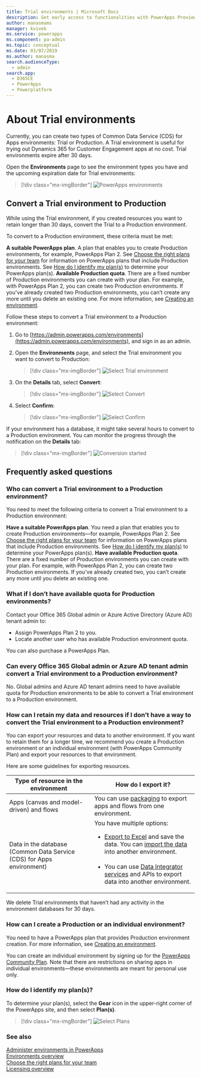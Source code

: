 ```yaml
---
title: Trial environments | Microsoft Docs
description: Get early access to functionalities with PowerApps Preview Program
author: manasmams
manager: kvivek
ms.service: powerapps
ms.component: pa-admin
ms.topic: conceptual
ms.date: 03/07/2019
ms.author: manasma
search.audienceType: 
  - admin
search.app: 
  - D365CE
  - PowerApps
  - Powerplatform
---
```


# About Trial environments

Currently, you can create two types of Common Data Service (CDS) for Apps environments: Trial or Production. A Trial environment is useful for trying out Dynamics 365 for Customer Engagement apps at no cost. Trial environments expire after 30 days.

Open the **Environments** page to see the environment types you have and the upcoming expiration date for Trial environments:

> [!div class="mx-imgBorder"] 
> ![PowerApps environments](media/powerapps-environments75b.png "PowerApps environments")

## Convert a Trial environment to Production

While using the Trial environment, if you created resources you want to retain longer than 30 days, convert the Trial to a Production environment.

To convert to a Production environment, these criteria must be met:

**A suitable PowerApps plan**. A plan that enables you to create Production environments, for example, PowerApps Plan 2. See [Choose the right plans for your team](https://powerapps.microsoft.com/pricing/) for information on PowerApps plans that include Production environments. See [How do I identify my plan(s)](#how-do-i-identify-my-plans) to determine your PowerApps plan(s).
**Available Production quota**. There are a fixed number of Production environments you can create with your plan. For example, with PowerApps Plan 2, you can create two Production environments. If you've already created two Production environments, you can’t create any more until you delete an existing one. For more information, see [Creating an environment](environments-overview.md#creating-an-environment).

Follow these steps to convert a Trial environment to a Production environment:

1. Go to [https://admin.powerapps.com/environments](https://admin.powerapps.com/environments), and sign in as an admin.
 
2. Open the **Environments** page, and select the Trial environment you want to convert to Production:

    > [!div class="mx-imgBorder"] 
    > ![Select Trial environment](media/powerapps-environments75b-select-trial.png "Select trial environment")

3. On the **Details** tab, select **Convert**:

    > [!div class="mx-imgBorder"] 
    > ![Select Convert](media/powerapps-trial-select-convert.png "Select Convert")

4. Select **Confirm**:

    > [!div class="mx-imgBorder"] 
    > ![Select Confirm](media/powerapps-trial-select-confirm.png "Select Confirm")

If your environment has a database, it might take several hours to convert to a Production environment. You can monitor the progress through the notification on the **Details** tab:

  > [!div class="mx-imgBorder"] 
  > ![Conversion started](media/powerapps-trial-conversion-started.png "Conversion started")

## Frequently asked questions

### Who can convert a Trial environment to a Production environment?

You need to meet the following criteria to convert a Trial environment to a Production environment:

**Have a suitable PowerApps plan**. You need a plan that enables you to create Production environments—for example, PowerApps Plan 2. See [Choose the right plans for your team](https://powerapps.microsoft.com/pricing/) for information on PowerApps plans that include Production environments. See [How do I identify my plan(s)](#how-do-i-identify-my-plans) to determine your PowerApps plan(s).
**Have available Production quota**. There are a fixed number of Production environments you can create with your plan. For example, with PowerApps Plan 2, you can create two Production environments. If you've already created two, you can’t create any more until you delete an existing one.

### What if I don’t have available quota for Production environments?

Contact your Office 365 Global admin or Azure Active Directory (Azure AD) tenant admin to:
- Assign PowerApps Plan 2 to you. 
- Locate another user who has available Production environment quota.

You can also purchase a PowerApps Plan.

### Can every Office 365 Global admin or Azure AD tenant admin convert a Trial environment to a Production environment?

No. Global admins and Azure AD tenant admins need to have available quota for Production environments to be able to convert a Trial environment to a Production environment.

### How can I retain my data and resources if I don’t have a way to convert the Trial environment to a Production environment?

You can export your resources and data to another environment. If you want to retain them for a longer time, we recommend you create a Production environment or an individual environment (with PowerApps Community Plan) and export your resources to that environment. 

Here are some guidelines for exporting resources.

|Type of resource in the environment  |How do I export it?  |
|---------|---------|
|Apps (canvas and model-driven) and flows     |You can use [packaging](environment-and-tenant-migration.md) to export apps and flows from one environment.         |
|Data in the database (Common Data Service (CDS) for Apps environment)     |You have multiple options:<br/><ul><li>[Export to Excel](/powerapps/user/export-data-excel) and save the data. You can [import the data](/powerapps/user/import-data) into another environment.</li><br/><li>You can use [Data Integrator services](data-integrator.md) and APIs to export data into another environment.</li></ul> |

We delete Trial environments that haven’t had any activity in the environment databases for 30 days.

### How can I create a Production or an individual environment?

You need to have a PowerApps plan that provides Production environment creation. For more information, see [Creating an environment](environments-overview.md#creating-an-environment).

You can create an individual environment by signing up for the [PowerApps Community Plan](https://powerapps.microsoft.com/communityplan/). Note that there are restrictions on sharing apps in individual environments—these environments are meant for personal use only.

### How do I identify my plan(s)?

To determine your plan(s), select the **Gear** icon in the upper-right corner of the PowerApps site, and then select **Plan(s)**.

> [!div class="mx-imgBorder"] 
> ![Select Plans](media/powerapps-plans.png "Select Plans")

### See also
[Administer environments in PowerApps](environments-administration.md)<br/>
[Environments overview](environments-overview.md)<br/>
[Choose the right plans for your team](https://powerapps.microsoft.com/pricing/)<br/>
[Licensing overview](pricing-billing-skus.md)<br/>

